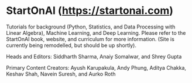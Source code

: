 # StartOnAI (https://startonai.com)
Tutorials for background (Python, Statistics, and Data Processing with Linear Algebra), Machine Learning, and Deep Learning. Please refer to the StartOnAI book, website, and curriculum for more information. (Site is currently being remodelled, but should be up shortly).

Heads and Editors: Siddharth Sharma, Anaiy Somalwar, and Shrey Gupta

Primary Content Creators: Ayush Karupakula, Andy Phung, Aditya Chakka, Keshav Shah, Navein Suresh, and Aurko Roth




